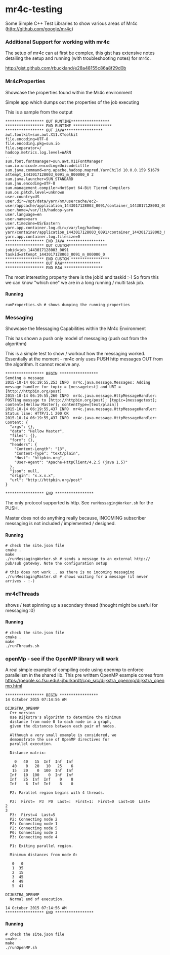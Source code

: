 # mr4c-testing
Some Simple C++ Test Libraries to show various areas of Mr4c (http://github.com/google/mr4c)

### Additional Support for working with mr4c

The setup of mr4c can at first be complex, this gist has extensive notes detailing the setup and running (with troubleshooting notes) for mr4c.

http://gist.github.com/rbuckland/e28a48155c86a8f29d0b

### Mr4cProperties 

Showcase the properties found within the Mr4c environment

Simple app which dumps out the properties of the job executing

This is a sample from the output 


    ***************** OUT RUNTIME*****************
    ***************** END RUNTIME *****************
    ***************** OUT JAVA*****************
    awt.toolkit=sun.awt.X11.XToolkit
    file.encoding=UTF-8
    file.encoding.pkg=sun.io
    file.separator=/
    hadoop.metrics.log.level=WARN
    ...
    sun.font.fontmanager=sun.awt.X11FontManager
    sun.io.unicode.encoding=UnicodeLittle
    sun.java.command=org.apache.hadoop.mapred.YarnChild 10.0.0.159 51679 attempt_1443017128003_0091_m_000000_0 2
    sun.java.launcher=SUN_STANDARD
    sun.jnu.encoding=UTF-8
    sun.management.compiler=HotSpot 64-Bit Tiered Compilers
    sun.os.patch.level=unknown
    user.country=US
    user.dir=/opt/data/yarn/nm/usercache/ec2-user/appcache/application_1443017128003_0091/container_1443017128003_0091_01_000002
    user.home=/var/lib/hadoop-yarn
    user.language=en
    user.name=yarn
    user.timezone=US/Eastern
    yarn.app.container.log.dir=/var/log/hadoop-yarn/container/application_1443017128003_0091/container_1443017128003_0091_01_000002
    yarn.app.container.log.filesize=0
    ***************** END JAVA *****************
    ***************** OUT CUSTOM*****************
    jobid=job_1443017128003_0091
    taskid=attempt_1443017128003_0091_m_000000_0
    ***************** END CUSTOM *****************
    ***************** OUT RAW*****************
    ***************** END RAW *****************

Ths most interesting property there is the jobid and taskid :-) So from this we can know "which one" we are in a long running / multi task job.

#### Running


    runProperties.sh # shows dumping the running properties


### Messaging 

Showcase the Messaging Capabilities within the Mr4c Environment

  This has shown a push only model of messaging (push out from the algorithm)

  This is a simple test to show / workout how the messaging worked. Essentially at the moment - mr4c only uses PUSH http messages OUT from the algorithm. It cannot receive any.


    ***************** BEGIN *****************
    Sending a message
    2015-10-14 06:19:55,253 INFO  mr4c.java.message.Messages: Adding message handler for topic = [messagetest] and URI = [http://httpbin.org/post]
    2015-10-14 06:19:55,260 INFO  mr4c.java.message.HttpMessageHandler: POSTing message to [http://httpbin.org/post]: [topic=[messagetest]; content=[Hellow Master]; contentType=[text/plain]]
    2015-10-14 06:19:55,437 INFO  mr4c.java.message.HttpMessageHandler: Status line: HTTP/1.1 200 OK
    2015-10-14 06:19:55,437 INFO  mr4c.java.message.HttpMessageHandler: Content: {
      "args": {},
      "data": "Hellow Master",
      "files": {},
      "form": {},
      "headers": {
        "Content-Length": "13",
        "Content-Type": "text/plain",
        "Host": "httpbin.org",
        "User-Agent": "Apache-HttpClient/4.2.5 (java 1.5)"
      },
      "json": null,
      "origin": "x.x.x.x",
      "url": "http://httpbin.org/post"
    }
    
    ***************** END *****************

  The only protocol supported is http. See ``runMessagingWorker.sh`` for the PUSH. 

  Master does not do anything really because, INCOMING subscriber messaging is not included / implemented / designed.

#### Running


    # check the site.json file
    cmake .
    make
    ./runMessagingWorker.sh # sends a message to an external http:// pub/sub gateway. Note the configuration setup

    # this does not work .. as there is no incoming messaging
    ./runMessagingMaster.sh # shows waiting for a message (it never arrives - :-)


### mr4cThreads 

shows / test spinning up a secondary thread (thought might be useful for messaging :0)

#### Running


    # check the site.json file
    cmake .
    make 
    ./runThreads.sh

### openMp - see if the OpenMP library will work

A real simple example of compiling code using openmp to enforce parallelism in the shared lib.
This pre writtem OpenMP example comes from https://people.sc.fsu.edu/~jburkardt/cpp_src/dijkstra_openmp/dijkstra_openmp.html


    ***************** BEGIN *****************
    14 October 2015 07:14:56 AM
    
    DIJKSTRA_OPENMP
      C++ version
      Use Dijkstra's algorithm to determine the minimum
      distance from node 0 to each node in a graph,
      given the distances between each pair of nodes.
    
      Although a very small example is considered, we
      demonstrate the use of OpenMP directives for
      parallel execution.
    
      Distance matrix:
    
        0   40   15  Inf  Inf  Inf
       40    0   20   10   25    6
       15   20    0  100  Inf  Inf
      Inf   10  100    0  Inf  Inf
      Inf   25  Inf  Inf    0    8
      Inf    6  Inf  Inf    8    0
    
      P2: Parallel region begins with 4 threads.
    
      P2:  First=  P3  P0  Last=:  First=1:  First=0  Last=10  Last=
    2
    3
      P3:  First=4  Last=5
      P2: Connecting node 2
      P2: Connecting node 1
      P2: Connecting node 5
      P0: Connecting node 3
      P3: Connecting node 4
    
      P1: Exiting parallel region.
    
      Minimum distances from node 0:
    
       0   0
       1  35
       2  15
       3  45
       4  49
       5  41
    
    DIJKSTRA_OPENMP
      Normal end of execution.
    
    14 October 2015 07:14:56 AM
    ***************** END *****************


#### Running
    

    # check the site.json file
    cmake .
    make 
    ./runOpenMP.sh




